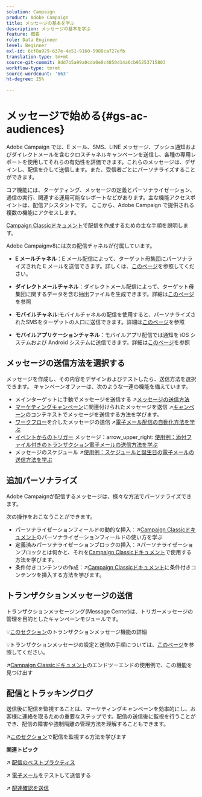 ```yaml
---
solution: Campaign
product: Adobe Campaign
title: メッセージの基本を学ぶ
description: メッセージの基本を学ぶ
feature: 概要
role: Data Engineer
level: Beginner
exl-id: 6cf8a929-637e-4e51-9160-5980ca727efb
translation-type: tm+mt
source-git-commit: 8dd7b5a99a0cda0e0c4850d14a6cb95253715803
workflow-type: tm+mt
source-wordcount: '663'
ht-degree: 25%

---
```


# メッセージで始める{#gs-ac-audiences}

Adobe Campaign では、E メール、SMS、LINE メッセージ、プッシュ通知およびダイレクトメールを含むクロスチャネルキャンペーンを送信し、各種の専用レポートを使用してそれらの有効性を評価できます。これらのメッセージは、デザインし、配信を介して送信します。また、受信者ごとにパーソナライズすることができます。

コア機能には、ターゲティング、メッセージの定義とパーソナライゼーション、通信の実行、関連する運用可能なレポートなどがあります。主な機能アクセスポイントは、配信アシスタントです。 ここから、Adobe Campaign で提供される複数の機能にアクセスします。

[Campaign Classicドキュメント](https://experienceleague.adobe.com/docs/campaign-classic/using/sending-messages/key-steps-when-creating-a-delivery/steps-about-delivery-creation-steps.html)で配信を作成するための主な手順を説明します。

Adobe Campaignv8には次の配信チャネルが付属しています。

* **E メールチャネル**：E メール配信によって、ターゲット母集団にパーソナライズされた E メールを送信できます。詳しくは、[このページ](../send/email.md)を参照してください。

* **ダイレクトメールチャネル**：ダイレクトメール配信によって、ターゲット母集団に関するデータを含む抽出ファイルを生成できます。詳細は[このページ](../send/direct-mail.md)を参照

* **モバイルチャネル**:モバイルチャネルの配信を使用すると、パーソナライズされたSMSをターゲットの人口に送信できます。詳細は[このページ](../send/sms.md)を参照

* **モバイルアプリケーションチャネル**：モバイルアプリ配信では通知を iOS システムおよび Android システムに送信できます。詳細は[このページ](../send/push.md)を参照

## メッセージの送信方法を選択する

メッセージを作成し、その内容をデザインおよびテストしたら、送信方法を選択できます。 キャンペーンオファーは、次のような一連の機能を備えています。

* メインターゲットに手動でメッセージを送信する
:arrow_upper_right:[メッセージの送信方法](https://experienceleague.adobe.com/docs/campaign-classic/using/sending-messages/sending-emails/sending-an-email/sending-messages.html)
* [マーケティングキャンペーン](https://experienceleague.adobe.com/docs/campaign-classic/using/orchestrating-campaigns/orchestrate-campaigns/setting-up-marketing-campaigns.html)に関連付けられたメッセージを送信
:arrow_upper_right:[キャンペーン](https://experienceleague.adobe.com/docs/campaign-classic/using/orchestrating-campaigns/orchestrate-campaigns/marketing-campaign-deliveries.html)のコンテキストでメッセージを送信する方法を学びます。
* [ワークフロー](https://experienceleague.adobe.com/docs/campaign-classic/using/automating-with-workflows/introduction/about-workflows.html)を介したメッセージの送信
:arrow_upper_right:[電子メール配信の自動化方法を学ぶ](https://experienceleague.adobe.com/docs/campaign-classic/using/automating-with-workflows/action-activities/delivery.html)
* [イベントからのトリガー](https://experienceleague.adobe.com/docs/campaign-classic/using/transactional-messaging/introduction/about-transactional-messaging.html) メッセージ：arrow_upper_right: [使用例：添付ファイル付きのトランザクション電子メールの送信方法を学ぶ](https://experienceleague.adobe.com/docs/campaign-classic/using/transactional-messaging/use-case/transactional-email-with-attachments.html)
* メッセージのスケジュール
:arrow_upper_right:[使用例：スケジュールと誕生日の電子メールの送信方法を学ぶ](https://experienceleague.adobe.com/docs/campaign-classic/using/automating-with-workflows/use-cases/deliveries/sending-a-birthday-email.html?)


## 追加パーソナライズ

Adobe Campaignが配信するメッセージは、様々な方法でパーソナライズできます。

次の操作をおこなうことができます。

* パーソナライゼーションフィールドの動的な挿入：:arrow_upper_right:[Campaign Classicドキュメント](https://experienceleague.adobe.com/docs/campaign-classic/using/sending-messages/personalizing-deliveries/personalization-fields.html)のパーソナライゼーションフィールドの使い方を学ぶ
* 定義済みパーソナライゼーションブロックの挿入：:arrow_upper_right:パーソナライゼーションブロックとは何かと、それを[Campaign Classicドキュメント](https://experienceleague.adobe.com/docs/campaign-classic/using/sending-messages/personalizing-deliveries/personalization-blocks.html)で使用する方法を学びます。
* 条件付きコンテンツの作成：:arrow_upper_right:[Campaign Classicドキュメント](https://experienceleague.adobe.com/docs/campaign-classic/using/sending-messages/personalizing-deliveries/conditional-content.html)に条件付きコンテンツを挿入する方法を学びます。

## トランザクションメッセージの送信

トランザクションメッセージング(Message Center)は、トリガーメッセージの管理を目的としたキャンペーンモジュールです。

:bulb:[このセクション](../dev/architecture.md#transac-msg-archi)のトランザクションメッセージ機能の詳細

:bulb:トランザクションメッセージの設定と送信の手順については、[このページ](../send/transactional.md)を参照してください。

:arrow_upper_right:[Campaign Classicドキュメント](https://experienceleague.adobe.com/docs/campaign-classic/using/transactional-messaging/use-case/transactional-email-with-attachments.html?lang=en#transactional-messaging)のエンドツーエンドの使用例で、この機能を見つけ出す

## 配信とトラッキングログ

送信後に配信を監視することは、マーケティングキャンペーンを効率的にし、お客様に連絡を取るための重要なステップです。配信の送信後に監視を行うことができ、配信の障害や強制隔離の管理方法を理解することもできます。

:arrow_upper_right:[このセクション](https://experienceleague.adobe.com/docs/campaign-classic/using/sending-messages/monitoring-deliveries/about-delivery-monitoring.html?lang=en#sending-messages)で配信を監視する方法を学びます


**関連トピック**

:arrow_upper_right: [配信のベストプラクティス](https://experienceleague.adobe.com/docs/campaign-classic/using/sending-messages/key-steps-when-creating-a-delivery/delivery-bestpractices/delivery-best-practices.html)

:arrow_upper_right: [電子メール](https://experienceleague.adobe.com/docs/campaign-classic/using/sending-messages/sending-emails/sending-an-email/sending-messages.html)をテストして送信する

:arrow_upper_right: [配達確認を送信](https://experienceleague.adobe.com/docs/campaign-classic/using/sending-messages/key-steps-when-creating-a-delivery/steps-validating-the-delivery.html)
